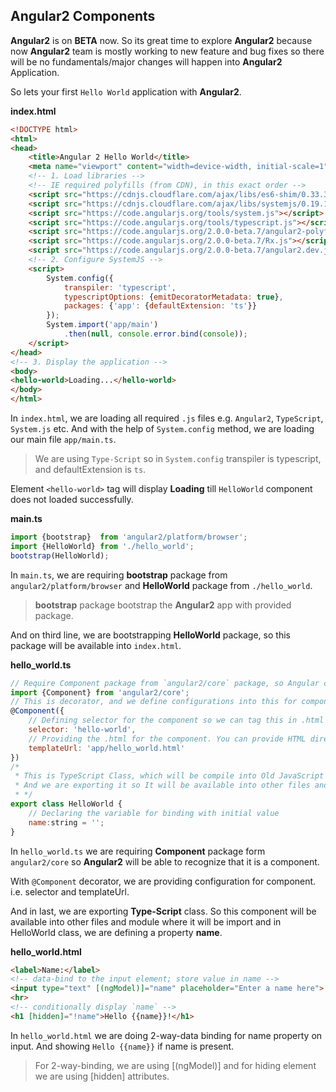 Angular2 Components
-------------------

**Angular2** is on **BETA** now. So its great time to explore **Angular2** because now **Angular2** team is mostly
working to new feature and bug fixes so there will be no fundamentals/major changes will happen into **Angular2** 
Application.

So lets your first `Hello World` application with **Angular2**.

**index.html**
```HTML
<!DOCTYPE html>
<html>
<head>
    <title>Angular 2 Hello World</title>
    <meta name="viewport" content="width=device-width, initial-scale=1">
    <!-- 1. Load libraries -->
    <!-- IE required polyfills (from CDN), in this exact order -->
    <script src="https://cdnjs.cloudflare.com/ajax/libs/es6-shim/0.33.3/es6-shim.min.js"></script>
    <script src="https://cdnjs.cloudflare.com/ajax/libs/systemjs/0.19.16/system-polyfills.js"></script>
    <script src="https://code.angularjs.org/tools/system.js"></script>
    <script src="https://code.angularjs.org/tools/typescript.js"></script>
    <script src="https://code.angularjs.org/2.0.0-beta.7/angular2-polyfills.js"></script>
    <script src="https://code.angularjs.org/2.0.0-beta.7/Rx.js"></script>
    <script src="https://code.angularjs.org/2.0.0-beta.7/angular2.dev.js"></script>
    <!-- 2. Configure SystemJS -->
    <script>
        System.config({
            transpiler: 'typescript',
            typescriptOptions: {emitDecoratorMetadata: true},
            packages: {'app': {defaultExtension: 'ts'}}
        });
        System.import('app/main')
            .then(null, console.error.bind(console));
    </script>
</head>
<!-- 3. Display the application -->
<body>
<hello-world>Loading...</hello-world>
</body>
</html>
```

In `index.html`, we are loading all required `.js` files e.g. `Angular2`, `TypeScript`, `System.js` etc. And with the
help of `System.config` method, we are loading our main file `app/main.ts`.

> We are using `Type-Script` so in `System.config` transpiler is typescript, and defaultExtension is `ts`.

Element `<hello-world>` tag will display **Loading** till `HelloWorld` component does not loaded successfully.

**main.ts**
```JavaScript
import {bootstrap}  from 'angular2/platform/browser';
import {HelloWorld} from './hello_world';
bootstrap(HelloWorld);
```

In `main.ts`, we are requiring **bootstrap** package from `angular2/platform/browser` and **HelloWorld** package from
`./hello_world`.

> **bootstrap** package bootstrap the **Angular2** app with provided package.

And on third line, we are bootstrapping **HelloWorld** package, so this package will be available into `index.html`.

**hello_world.ts**
```JavaScript
// Require Component package from `angular2/core` package, so Angular can recognize that it is a component
import {Component} from 'angular2/core';
// This is decorator, and we define configurations into this for component.
@Component({
    // Defining selector for the component so we can tag this in .html file to attache the component.
    selector: 'hello-world',
    // Providing the .html for the component. You can provide HTML directly with property template as we do into Angular1.X
    templateUrl: 'app/hello_world.html'
})
/*
 * This is TypeScript Class, which will be compile into Old JavaScript Class.
 * And we are exporting it so It will be available into other files and modules.
 * */
export class HelloWorld {
    // Declaring the variable for binding with initial value
    name:string = '';
}
```

In `hello_world.ts` we are requiring **Component** package form `angular2/core` so **Angular2** will be able to recognize
that it is a component.

With `@Component` decorator, we are providing configuration for component. i.e. selector and templateUrl.

And in last, we are exporting **Type-Script** class. So this component will be available into other files and module
where it will be import and in HelloWorld class, we are defining a property **name**.

**hello_world.html**
```HTML
<label>Name:</label>
<!-- data-bind to the input element; store value in name -->
<input type="text" [(ngModel)]="name" placeholder="Enter a name here">
<hr>
<!-- conditionally display `name` -->
<h1 [hidden]="!name">Hello {{name}}!</h1>
```

In `hello_world.html` we are doing 2-way-data binding for name property on input. And showing `Hello {{name}}` if 
name is present.

> For 2-way-binding, we are using [(ngModel)] and for hiding element we are using [hidden] attributes.